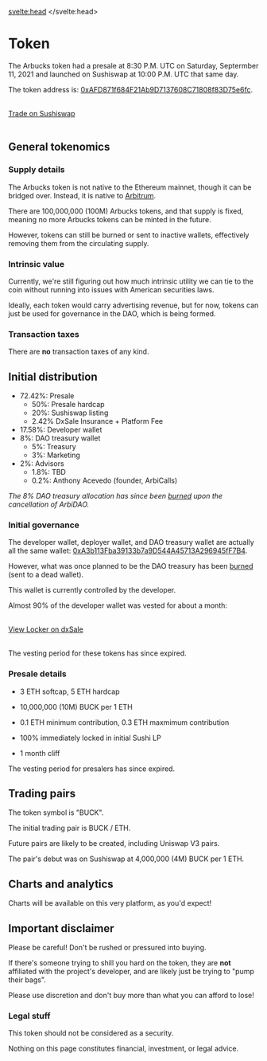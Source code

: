 <svelte:head>
    <title>Token Documentation - Arbucks</title>
    <link rel="canonical" href="https://arbucks.io/docs/token/">
    <meta property="og:title" content="Token Documentation - Arbucks">
    <meta name=twitter:title content="Token Documentation - Arbucks">
</svelte:head>

# Token

The Arbucks token had a presale at 8:30 P.M. UTC on Saturday, Septermber 11, 2021 and launched on Sushiswap at 10:00 P.M. UTC that same day.

The token address is: [0xAFD871f684F21Ab9D7137608C71808f83D75e6fc](https://arbiscan.io/token/0xAFD871f684F21Ab9D7137608C71808f83D75e6fc).

<br>

<a class="button button--buy" href="https://app.sushi.com/swap?outputCurrency=0xafd871f684f21ab9d7137608c71808f83d75e6fc" rel="external noopener" target="_blank">
    Trade on Sushiswap
</a>

<br>
<br>

## General tokenomics

### Supply details

The Arbucks token is not native to the Ethereum mainnet, though it can be bridged over. Instead, it is native to [Arbitrum](https://arbitrum.io).

There are 100,000,000 (100M) Arbucks tokens, and that supply is fixed, meaning no more Arbucks tokens can be minted in the future.

However, tokens can still be burned or sent to inactive wallets, effectively removing them from the circulating supply.

### Intrinsic value

Currently, we're still figuring out how much intrinsic utility we can tie to the coin without running into issues with American securities laws.

Ideally, each token would carry advertising revenue, but for now, tokens can just be used for governance in the DAO, which is being formed.

### Transaction taxes

There are **no** transaction taxes of any kind.

## Initial distribution

- 72.42%: Presale
  - 50%: Presale hardcap
  - 20%: Sushiswap listing
  - 2.42% DxSale Insurance + Platform Fee
- 17.58%: Developer wallet
- 8%: DAO treasury wallet
  - 5%: Treasury
  - 3%: Marketing
- 2%: Advisors
  - 1.8%: TBD
  - 0.2%: Anthony Acevedo (founder, ArbiCalls)

*The 8% DAO treasury allocation has since been [burned](https://arbiscan.io/tx/0x4881aac3c7849259d89746358f5a69374a047661ea619fdf84cfa485b341e450) upon the cancellation of ArbiDAO.*

### Initial governance

The developer wallet, deployer wallet, and DAO treasury wallet are actually all the same wallet: [0xA3b113Fba39133b7a9D544A45713A296945fF7B4](https://arbiscan.io/address/0xA3b113Fba39133b7a9D544A45713A296945fF7B4).

However, what was once planned to be the DAO treasury has been [burned](https://arbiscan.io/tx/0x4881aac3c7849259d89746358f5a69374a047661ea619fdf84cfa485b341e450) (sent to a dead wallet).

This wallet is currently controlled by the developer.

Almost 90% of the developer wallet was vested for about a month:

<br>

<a class="button button--buy" href="https://dxsale.app/app/v3/dxlockview?id=1&add=0xA3b113Fba39133b7a9D544A45713A296945fF7B4&type=tokenlock&chain=Arbitrum" rel="external noopener" target="_blank">
    View Locker on dxSale
</a>

<br>
<br>

The vesting period for these tokens has since expired.

### Presale details

- 3 ETH softcap, 5 ETH hardcap

- 10,000,000 (10M) BUCK per 1 ETH

- 0.1 ETH minimum contribution, 0.3 ETH maxmimum contribution

- 100% immediately locked in initial Sushi LP

- 1 month cliff

The vesting period for presalers has since expired.

## Trading pairs

The token symbol is "BUCK".

The initial trading pair is BUCK / ETH.

Future pairs are likely to be created, including Uniswap V3 pairs.

The pair's debut was on Sushiswap at 4,000,000 (4M) BUCK per 1 ETH.

## Charts and analytics

Charts will be available on this very platform, as you'd expect!

## Important disclaimer

Please be careful! Don't be rushed or pressured into buying.

If there's someone trying to shill you hard on the token, they are **not** affiliated with the project's developer, and are likely just be trying to "pump their bags".

Please use discretion and don't buy more than what you can afford to lose!

### Legal stuff

This token should not be considered as a security.

Nothing on this page constitutes financial, investment, or legal advice.
